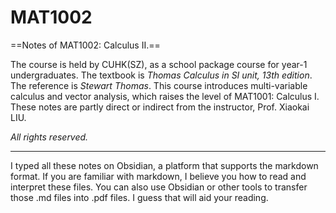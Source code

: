 # MAT1002
==Notes of MAT1002: Calculus II.==

The course is held by CUHK(SZ), as a school package course for year-1 undergraduates. The textbook is *Thomas Calculus in SI unit, 13th edition*. The reference is *Stewart Thomas*. This course introduces multi-variable calculus and vector analysis, which raises the level of MAT1001: Calculus I. These notes are partly direct or indirect from the instructor, Prof. Xiaokai LIU.

*All rights reserved.*

---  

I typed all these notes on Obsidian, a platform that supports the markdown format. If you are familiar with markdown, I believe you how to read and interpret these files. You can also use Obsidian or other tools to transfer those .md files into .pdf files. I guess that will aid your reading. 
